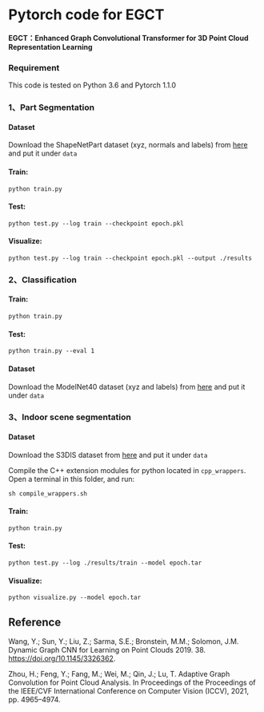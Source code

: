 # Pytorch code for EGCT

**EGCT：Enhanced Graph Convolutional Transformer for 3D Point Cloud Representation Learning**

### Requirement

This code is tested on Python 3.6 and Pytorch 1.1.0

### 1、Part Segmentation 

#### Dataset

Download the ShapeNetPart dataset (xyz, normals and labels) from [here](https://shapenet.cs.stanford.edu/media/shapenetcore_partanno_segmentation_benchmark_v0_normal.zip) and put it under `data`

#### Train:

`python train.py`

#### Test:

`python test.py --log train --checkpoint epoch.pkl`

#### Visualize:

`python test.py --log train --checkpoint epoch.pkl --output ./results`


### 2、Classification

#### Train:

`python train.py`

#### Test:

`python train.py --eval 1`

#### Dataset

Download the ModelNet40 dataset (xyz and labels) from [here](https://shapenet.cs.stanford.edu/media/modelnet40_ply_hdf5_2048.zip) and put it under `data`

### 3、Indoor scene segmentation 

#### Dataset

Download the S3DIS dataset from [here](https://goo.gl/forms/4SoGp4KtH1jfRqEj2) and put it under `data`

Compile the C++ extension modules for python located in `cpp_wrappers`. Open a terminal in this folder, and run:

`sh compile_wrappers.sh`

#### Train:

`python train.py`

#### Test:

`python test.py --log ./results/train --model epoch.tar`

#### Visualize:

`python visualize.py --model epoch.tar`

## Reference

Wang, Y.; Sun, Y.; Liu, Z.; Sarma, S.E.; Bronstein, M.M.; Solomon, J.M. Dynamic Graph CNN for Learning on Point Clouds 2019. 38. https://doi.org/10.1145/3326362.

Zhou, H.; Feng, Y.; Fang, M.; Wei, M.; Qin, J.; Lu, T. Adaptive Graph Convolution for Point Cloud Analysis. In Proceedings of the Proceedings of the IEEE/CVF International Conference on Computer Vision (ICCV), 2021, pp. 4965–4974.
